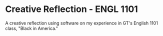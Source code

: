 # Creative Reflection - ENGL 1101
A creative reflection using software on my experience in GT's English 1101 class, "Black in America."
